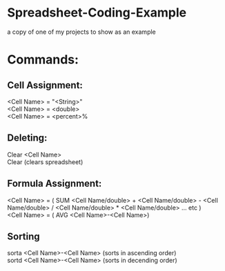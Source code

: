 # Spreadsheet-Coding-Example
a copy of one of my projects to show as an example

# Commands:
## Cell Assignment: 
\<Cell Name\> = "\<String\>" <br>
\<Cell Name\> = \<double\> <br>
\<Cell Name\> = \<percent\>% <br>
## Deleting:
Clear \<Cell Name\> <br>
Clear (clears spreadsheet) <br>
## Formula Assignment:
\<Cell Name\> = ( SUM \<Cell Name/double\> + \<Cell Name/double\> - \<Cell Name/double\> / \<Cell Name/double\> * \<Cell Name/double\> ... etc ) <br>
\<Cell Name\> = ( AVG \<Cell Name\>-\<Cell Name\>) <br>
## Sorting 
sorta \<Cell Name\>-\<Cell Name\> (sorts in ascending order) <br>
sortd \<Cell Name\>-\<Cell Name\> (sorts in decending order) <br>
